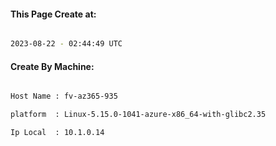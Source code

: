 
   
#### This Page Create at:

```bash

2023-08-22 - 02:44:49 UTC

```

#### Create By Machine:

```bash

Host Name : fv-az365-935

platform  : Linux-5.15.0-1041-azure-x86_64-with-glibc2.35

Ip Local  : 10.1.0.14

```

